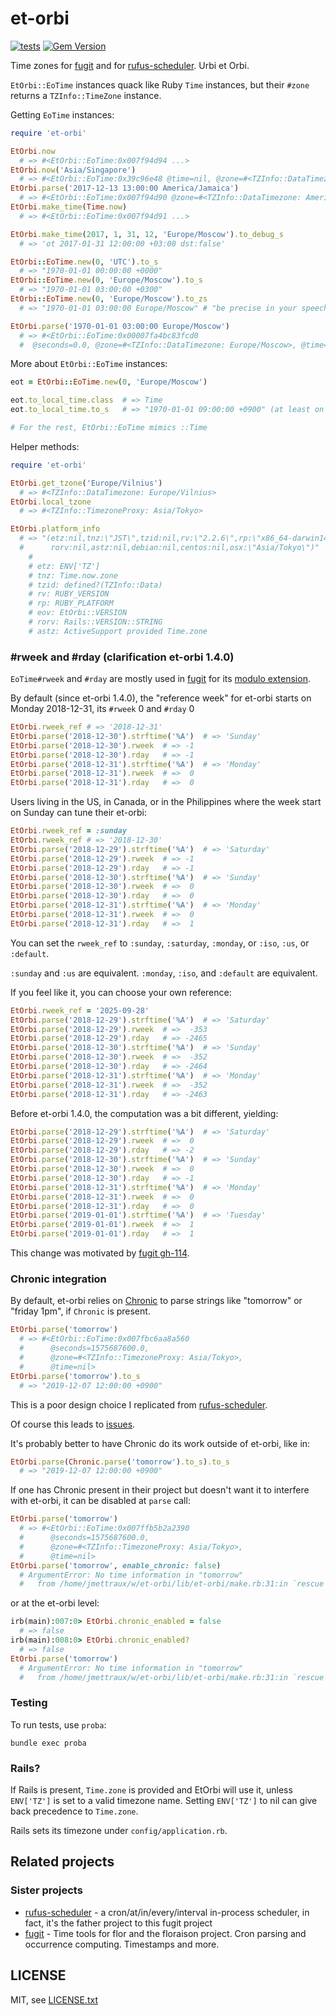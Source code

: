 
# et-orbi

[![tests](https://github.com/floraison/et-orbi/workflows/test/badge.svg)](https://github.com/floraison/et-orbi/actions)
[![Gem Version](https://badge.fury.io/rb/et-orbi.svg)](http://badge.fury.io/rb/et-orbi)

Time zones for [fugit](https://github.com/floraison/fugit) and for [rufus-scheduler](https://github.com/jmettraux/rufus-scheduler). Urbi et Orbi.

`EtOrbi::EoTime` instances quack like Ruby `Time` instances, but their `#zone` returns a `TZInfo::TimeZone` instance.

Getting `EoTime` instances:
```ruby
require 'et-orbi'

EtOrbi.now
  # => #<EtOrbi::EoTime:0x007f94d94 ...>
EtOrbi.now('Asia/Singapore')
  # => #<EtOrbi::EoTime:0x39c96e48 @time=nil, @zone=#<TZInfo::DataTimezone: Asia/Singapore>...>
EtOrbi.parse('2017-12-13 13:00:00 America/Jamaica')
  # => #<EtOrbi::EoTime:0x007f94d90 @zone=#<TZInfo::DataTimezone: America/Jamaica>...>
EtOrbi.make_time(Time.now)
  # => #<EtOrbi::EoTime:0x007f94d91 ...>

EtOrbi.make_time(2017, 1, 31, 12, 'Europe/Moscow').to_debug_s
  # => 'ot 2017-01-31 12:00:00 +03:00 dst:false'

EtOrbi::EoTime.new(0, 'UTC').to_s
  # => "1970-01-01 00:00:00 +0000"
EtOrbi::EoTime.new(0, 'Europe/Moscow').to_s
  # => "1970-01-01 03:00:00 +0300"
EtOrbi::EoTime.new(0, 'Europe/Moscow').to_zs
  # => "1970-01-01 03:00:00 Europe/Moscow" # "be precise in your speech"

EtOrbi.parse('1970-01-01 03:00:00 Europe/Moscow')
  # => #<EtOrbi::EoTime:0x00007fa4bc83fcd0
  #  @seconds=0.0, @zone=#<TZInfo::DataTimezone: Europe/Moscow>, @time=nil>
```

More about `EtOrbi::EoTime` instances:
```ruby
eot = EtOrbi::EoTime.new(0, 'Europe/Moscow')

eot.to_local_time.class  # => Time
eot.to_local_time.to_s   # => "1970-01-01 09:00:00 +0900" (at least on my system)

# For the rest, EtOrbi::EoTime mimics ::Time
```

Helper methods:
```ruby
require 'et-orbi'

EtOrbi.get_tzone('Europe/Vilnius')
  # => #<TZInfo::DataTimezone: Europe/Vilnius>
EtOrbi.local_tzone
  # => #<TZInfo::TimezoneProxy: Asia/Tokyo>

EtOrbi.platform_info
  # => "(etz:nil,tnz:\"JST\",tzid:nil,rv:\"2.2.6\",rp:\"x86_64-darwin14\",eov:\"1.0.1\",
  #      rorv:nil,astz:nil,debian:nil,centos:nil,osx:\"Asia/Tokyo\")"
    #
    # etz: ENV['TZ']
    # tnz: Time.now.zone
    # tzid: defined?(TZInfo::Data)
    # rv: RUBY_VERSION
    # rp: RUBY_PLATFORM
    # eov: EtOrbi::VERSION
    # rorv: Rails::VERSION::STRING
    # astz: ActiveSupport provided Time.zone
```


### #rweek and #rday (clarification et-orbi 1.4.0)

`EoTime#rweek` and `#rday` are mostly used in [fugit](https://github.com/floraison/fugit) for its [modulo extension](https://github.com/floraison/fugit?tab=readme-ov-file#the-modulo-extension).

By default (since et-orbi 1.4.0), the "reference week" for et-orbi
starts on Monday 2018-12-31, its `#rweek` 0 and `#rday` 0

```ruby
EtOrbi.rweek_ref # => '2018-12-31'
EtOrbi.parse('2018-12-30').strftime('%A')  # => 'Sunday'
EtOrbi.parse('2018-12-30').rweek  # => -1
EtOrbi.parse('2018-12-30').rday   # => -1
EtOrbi.parse('2018-12-31').strftime('%A')  # => 'Monday'
EtOrbi.parse('2018-12-31').rweek  # =>  0
EtOrbi.parse('2018-12-31').rday   # =>  0
```

Users living in the US, in Canada, or in the Philippines where the week start on Sunday can tune their et-orbi:
```ruby
EtOrbi.rweek_ref = :sunday
EtOrbi.rweek_ref # => '2018-12-30'
EtOrbi.parse('2018-12-29').strftime('%A')  # => 'Saturday'
EtOrbi.parse('2018-12-29').rweek  # => -1
EtOrbi.parse('2018-12-29').rday   # => -1
EtOrbi.parse('2018-12-30').strftime('%A')  # => 'Sunday'
EtOrbi.parse('2018-12-30').rweek  # =>  0
EtOrbi.parse('2018-12-30').rday   # =>  0
EtOrbi.parse('2018-12-31').strftime('%A')  # => 'Monday'
EtOrbi.parse('2018-12-31').rweek  # =>  0
EtOrbi.parse('2018-12-31').rday   # =>  1
```

You can set the `rweek_ref` to `:sunday`, `:saturday`, `:monday`, or `:iso`, `:us`, or `:default`.

`:sunday` and `:us` are equivalent. `:monday`, `:iso`, and `:default` are equivalent.

If you feel like it, you can choose your own reference:

```ruby
EtOrbi.rweek_ref = '2025-09-28'
EtOrbi.parse('2018-12-29').strftime('%A')  # => 'Saturday'
EtOrbi.parse('2018-12-29').rweek  # =>  -353
EtOrbi.parse('2018-12-29').rday   # => -2465
EtOrbi.parse('2018-12-30').strftime('%A')  # => 'Sunday'
EtOrbi.parse('2018-12-30').rweek  # =>  -352
EtOrbi.parse('2018-12-30').rday   # => -2464
EtOrbi.parse('2018-12-31').strftime('%A')  # => 'Monday'
EtOrbi.parse('2018-12-31').rweek  # =>  -352
EtOrbi.parse('2018-12-31').rday   # => -2463
```

Before et-orbi 1.4.0, the computation was a bit different, yielding:
```ruby
EtOrbi.parse('2018-12-29').strftime('%A')  # => 'Saturday'
EtOrbi.parse('2018-12-29').rweek  # =>  0
EtOrbi.parse('2018-12-29').rday   # => -2
EtOrbi.parse('2018-12-30').strftime('%A')  # => 'Sunday'
EtOrbi.parse('2018-12-30').rweek  # =>  0
EtOrbi.parse('2018-12-30').rday   # => -1
EtOrbi.parse('2018-12-31').strftime('%A')  # => 'Monday'
EtOrbi.parse('2018-12-31').rweek  # =>  0
EtOrbi.parse('2018-12-31').rday   # =>  0
EtOrbi.parse('2019-01-01').strftime('%A')  # => 'Tuesday'
EtOrbi.parse('2019-01-01').rweek  # =>  1
EtOrbi.parse('2019-01-01').rday   # =>  1
```

This change was motivated by [fugit gh-114](https://github.com/floraison/fugit/issues/114).


### Chronic integration

By default, et-orbi relies on [Chronic](https://github.com/mojombo/chronic) to parse strings like "tomorrow" or "friday 1pm", if `Chronic` is present.

```ruby
EtOrbi.parse('tomorrow')
  # => #<EtOrbi::EoTime:0x007fbc6aa8a560
  #      @seconds=1575687600.0,
  #      @zone=#<TZInfo::TimezoneProxy: Asia/Tokyo>,
  #      @time=nil>
EtOrbi.parse('tomorrow').to_s
  # => "2019-12-07 12:00:00 +0900"
```

This is a poor design choice I replicated from [rufus-scheduler](https://github.com/jmettraux/rufus-scheduler).

Of course this leads to [issues](https://gitlab.com/gitlab-org/gitlab/issues/37014).

It's probably better to have Chronic do its work outside of et-orbi, like in:
```ruby
EtOrbi.parse(Chronic.parse('tomorrow').to_s).to_s
  # => "2019-12-07 12:00:00 +0900"
```

If one has Chronic present in their project but doesn't want it to interfere with et-orbi, it can be disabled at `parse` call:
```ruby
EtOrbi.parse('tomorrow')
  # => #<EtOrbi::EoTime:0x007ffb5b2a2390
  #      @seconds=1575687600.0,
  #      @zone=#<TZInfo::TimezoneProxy: Asia/Tokyo>,
  #      @time=nil>
EtOrbi.parse('tomorrow', enable_chronic: false)
  # ArgumentError: No time information in "tomorrow"
  #   from /home/jmettraux/w/et-orbi/lib/et-orbi/make.rb:31:in `rescue in parse'
```
or at the et-orbi level:
```ruby
irb(main):007:0> EtOrbi.chronic_enabled = false
  # => false
irb(main):008:0> EtOrbi.chronic_enabled?
  # => false
EtOrbi.parse('tomorrow')
  # ArgumentError: No time information in "tomorrow"
  #   from /home/jmettraux/w/et-orbi/lib/et-orbi/make.rb:31:in `rescue in parse'
```

### Testing

To run tests, use `proba`:

```
bundle exec proba
```

### Rails?

If Rails is present, `Time.zone` is provided and EtOrbi will use it, unless `ENV['TZ']` is set to a valid timezone name. Setting `ENV['TZ']` to nil can give back precedence to `Time.zone`.

Rails sets its timezone under `config/application.rb`.


## Related projects

### Sister projects

* [rufus-scheduler](https://github.com/jmettraux/rufus-scheduler) - a cron/at/in/every/interval in-process scheduler, in fact, it's the father project to this fugit project
* [fugit](https://github.com/floraison/fugit) - Time tools for flor and the floraison project. Cron parsing and occurrence computing. Timestamps and more.


## LICENSE

MIT, see [LICENSE.txt](LICENSE.txt)

